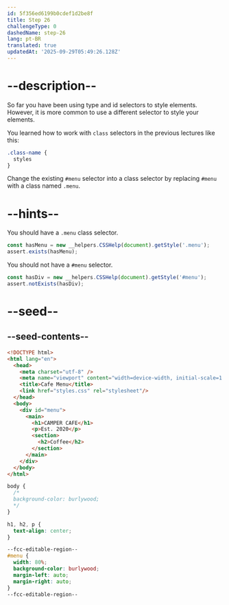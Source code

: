 ```yaml
---
id: 5f356ed6199b0cdef1d2be8f
title: Step 26
challengeType: 0
dashedName: step-26
lang: pt-BR
translated: true
updatedAt: '2025-09-29T05:49:26.128Z'
---
```


# --description--

So far you have been using type and id selectors to style elements. However, it is more common to use a different selector to style your elements. 

You learned how to work with `class` selectors in the previous lectures like this:

```css
.class-name {
  styles
}
```

Change the existing `#menu` selector into a class selector by replacing `#menu` with a class named `.menu`.

# --hints--

You should have a `.menu` class selector.

```js
const hasMenu = new __helpers.CSSHelp(document).getStyle('.menu');
assert.exists(hasMenu);
```

You should not have a `#menu` selector.

```js
const hasDiv = new __helpers.CSSHelp(document).getStyle('#menu');
assert.notExists(hasDiv);
```

# --seed--

## --seed-contents--

```html
<!DOCTYPE html>
<html lang="en">
  <head>
    <meta charset="utf-8" />
    <meta name="viewport" content="width=device-width, initial-scale=1.0" />
    <title>Cafe Menu</title>
    <link href="styles.css" rel="stylesheet"/>
  </head>
  <body>
    <div id="menu">
      <main>
        <h1>CAMPER CAFE</h1>
        <p>Est. 2020</p>
        <section>
          <h2>Coffee</h2>
        </section>
      </main>
    </div>
  </body>
</html>
```

```css
body {
  /*
  background-color: burlywood;
  */
}

h1, h2, p {
  text-align: center;
}

--fcc-editable-region--
#menu {
  width: 80%;
  background-color: burlywood;
  margin-left: auto;
  margin-right: auto;
}
--fcc-editable-region--
```

